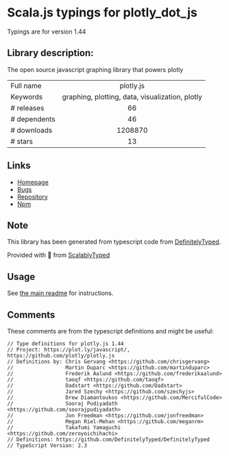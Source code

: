 
# Scala.js typings for plotly_dot_js

Typings are for version 1.44

## Library description:
The open source javascript graphing library that powers plotly

|                    |                 |
| ------------------ | :-------------: |
| Full name          | plotly.js |
| Keywords           | graphing, plotting, data, visualization, plotly |
| # releases         | 66 |
| # dependents       | 46 |
| # downloads        | 1208870 |
| # stars            | 13 |

## Links
- [Homepage](https://github.com/plotly/plotly.js#readme)
- [Bugs](https://github.com/plotly/plotly.js/issues)
- [Repository](https://github.com/plotly/plotly.js)
- [Npm](https://www.npmjs.com/package/plotly.js)
    


## Note
This library has been generated from typescript code from [DefinitelyTyped](https://definitelytyped.org).

Provided with :purple_heart: from [ScalablyTyped](https://github.com/oyvindberg/ScalablyTyped)

## Usage
See [the main readme](../../readme.md) for instructions.

## Comments

These comments are from the typescript definitions and might be useful:
```
// Type definitions for plotly.js 1.44
// Project: https://plot.ly/javascript/, https://github.com/plotly/plotly.js
// Definitions by: Chris Gervang <https://github.com/chrisgervang>
//                 Martin Duparc <https://github.com/martinduparc>
//                 Frederik Aalund <https://github.com/frederikaalund>
//                 taoqf <https://github.com/taoqf>
//                 Dadstart <https://github.com/Dadstart>
//                 Jared Szechy <https://github.com/szechyjs>
//                 Drew Diamantoukos <https://github.com/MercifulCode>
//                 Sooraj Pudiyadath <https://github.com/soorajpudiyadath>
//                 Jon Freedman <https://github.com/jonfreedman>
//                 Megan Riel-Mehan <https://github.com/meganrm>
//                 Takafumi Yamaguchi <https://github.com/zeroyoichihachi>
// Definitions: https://github.com/DefinitelyTyped/DefinitelyTyped
// TypeScript Version: 2.3

```

